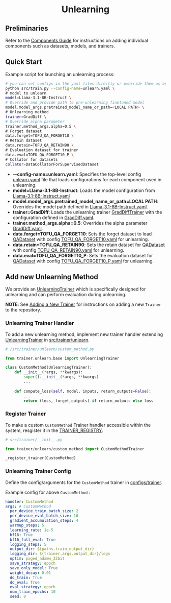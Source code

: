<div align="center">    
 
# Unlearning

</div>


## Preliminaries
Refer to the [Components Guide](/docs/components.md) for instructions on adding individual components such as datasets, models, and trainers.


## Quick Start

Example script for launching an unlearning process:

```bash
# you can set configs in the yaml files directly or override them as below
python src/train.py --config-name=unlearn.yaml \
# model to unlearn
model=Llama-3.1-8B-Instruct \
# Override and provide path to pre-unlearning finetuned model
model.model_args.pretrained_model_name_or_path=<LOCAL PATH> \
# Unlearning method
trainer=GradDiff \    
# Override alpha parameter
trainer.method_args.alpha=0.5 \
# Forget dataset
data.forget=TOFU_QA_FORGET10 \
# Retain dataset
data.retain=TOFU_QA_RETAIN90 \
# Evaluation dataset for trainer
data.eval=TOFU_QA_FORGET10_P \
# Collator for datasets
collator=DataCollatorForSupervisedDataset
```
- **--config-name=unlearn.yaml**: Specifies the top-level config [unlearn.yaml](../configs/unlearn.yaml) file that loads configurations for each component used in unlearning.
- **model=Llama-3.1-8B-Instruct**: Loads the model configuration from [Llama-3.1-8B-Instruct.yaml](../configs/model/Llama-3.1-8B-Instruct.yaml)
- **model.model_args.pretrained_model_name_or_path=LOCAL PATH**: Overrides the model path defined in [Llama-3.1-8B-Instruct.yaml](../configs/model/Llama-3.1-8B-Instruct.yaml).
- **trainer=GradDiff**: Loads the unlearning trainer [GradDiffTrainer](../src/trainer/unlearn/grad_diff.py) with the configuration defined in [GradDiff.yaml](../configs/trainer/GradDiff.yaml).
- **trainer.method_args.alpha=0.5**: Overrides the alpha parameter [GradDiff.yaml](../configs/trainer/GradDiff.yaml).
- **data.forget=TOFU_QA_FORGET10**: Sets the forget dataset to load [QADataset](../src/data/tofu.py) with config [TOFU_QA_FORGET10.yaml](../configs/data/datasets/TOFU_QA_FORGET10.yaml) for unlearning.
- **data.retain=TOFU_QA_RETAIN90**: Sets the retain dataset for [QADataset](../src/data/tofu.py) with config [TOFU_QA_RETAIN90.yaml](../configs/data/datasets/TOFU_QA_RETAIN90.yaml) for unlearning.
- **data.eval=TOFU_QA_FORGET10_P**: Sets the evaluation dataset for [QADataset](../src/data/tofu.py) with config [TOFU_QA_FORGET10_P.yaml](../configs/data/datasets/TOFU_QA_FORGET10_P.yaml) for unlearning.

## Add new Unlearning Method

We provide an [UnlearningTrainer](/src/trainer/unlearn/base.py) which is specifically designed for unlearning and can perform evaluation during unlearning.

__NOTE__: See [Adding a New Trainer](/docs/components.md#trainer) for instructions on adding a new `Trainer` to the repository.

### Unlearning Trainer Handler

To add a new unlearning method, implement new trainer handler extending [UnlearningTrainer](/src/trainer/unlearn/base.py) in [src/trainer/unlearn](/src/trainer/unlearn/).

```python
# /src/trainer/unlearn/custom_method.py

from trainer.unlearn.base import UnlearningTrainer

class CustomMethod(UnlearningTrainer):
    def __init__(*args, **kwargs):
        super().__init__(*args, **kwargs)
        ...
    
    def compute_loss(self, model, inputs, return_outputs=False):
        ...
        return (loss, forget_outputs) if return_outputs else loss
```
### Register Trainer

To make a custom `CustomMethod` Trainer handler accessible within the system, resgister it in the [TRAINER_REGISTRY](../src/trainer/__init__.py).


```python
# src/trainer/__init__.py

from trainer/unlearn/custom_method import CustomMethodTrainer

_register_trainer(CustomMethod)
```


### Unlearning Trainer Config

Define the config/arguments for the `CustomMethod` trainer in [configs/trainer](../configs/trainer/).

Example config for above `CustomMethod` :

```yaml
handler: CustomMethod 
args: # CustomMethod
  per_device_train_batch_size: 2
  per_device_eval_batch_size: 16
  gradient_accumulation_steps: 4
  warmup_steps: 5
  learning_rate: 1e-5
  bf16: True
  bf16_full_eval: True
  logging_steps: 5
  output_dir: ${paths.train_output_dir}
  logging_dir: ${trainer.args.output_dir}/logs
  optim: paged_adamw_32bit
  save_strategy: epoch
  save_only_model: True
  weight_decay: 0.01
  do_train: True
  do_eval: True
  eval_strategy: epoch
  num_train_epochs: 10
  seed: 0
```